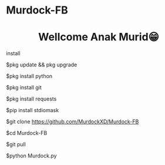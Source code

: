 # Murdock-FB
<h1 align="center">Wellcome Anak Murid😁</h1>




install


$pkg update && pkg upgrade

$pkg install python

$pkg install git

$pkg install requests

$pip install stdiomask

$git clone https://github.com/MurdockXD/Murdock-FB

$cd Murdock-FB

$git pull

$python Murdock.py
